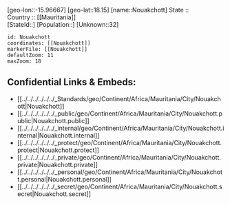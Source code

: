 ﻿---
location: [18.15,-15.96667] 
mapzoom: [7,12] 
mapmarker: city 
type: City
tags:
- geo/City


SpocWebEntityId: 32967
isDeleted: false
confidential: public

---
[geo-lon::-15.96667] 
[geo-lat::18.15] 
[name::Nouakchott] 
State ::  
Country :: [[Mauritania]]  
[StateId::] 
[Population::] 
[Unknown::32] 


```leaflet
id: Nouakchott
coordinates: [[Nouakchott]] 
markerFile: [[Nouakchott]] 
defaultZoom: 11 
maxZoom: 18
```


## Confidential Links & Embeds: 
- [[../../../../../../_Standards/geo/Continent/Africa/Mauritania/City/Nouakchott|Nouakchott]] 
- [[../../../../../../_public/geo/Continent/Africa/Mauritania/City/Nouakchott.public|Nouakchott.public]] 
- [[../../../../../../_internal/geo/Continent/Africa/Mauritania/City/Nouakchott.internal|Nouakchott.internal]] 
- [[../../../../../../_protect/geo/Continent/Africa/Mauritania/City/Nouakchott.protect|Nouakchott.protect]] 
- [[../../../../../../_private/geo/Continent/Africa/Mauritania/City/Nouakchott.private|Nouakchott.private]] 
- [[../../../../../../_personal/geo/Continent/Africa/Mauritania/City/Nouakchott.personal|Nouakchott.personal]] 
- [[../../../../../../_secret/geo/Continent/Africa/Mauritania/City/Nouakchott.secret|Nouakchott.secret]] 
